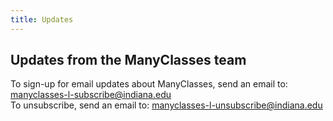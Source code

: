```yaml
---
title: Updates
---
```


## Updates from the **ManyClasses** team

To sign-up for email updates about ManyClasses, send an email to: [manyclasses-l-subscribe@indiana.edu](mailto:manyclasses-l-subscribe@indiana.edu) <br/>
To unsubscribe, send an email to: [manyclasses-l-unsubscribe@indiana.edu](mailto:manyclasses-l-subscribe@indiana.edu)
